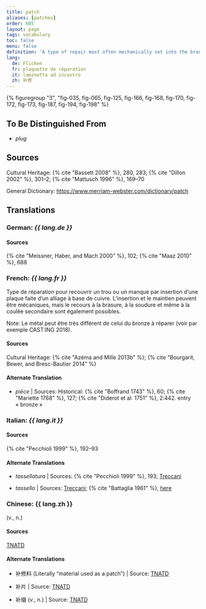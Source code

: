 ```yaml
---
title: patch
aliases: [patches]
order: 605
layout: page
tags: vocabulary
toc: false
menu: false
definition: 'A type of repair most often mechanically set into the bronze surface, but which may also be soldered, welded, or cast into place (see [I.4](#I.4)). Patches are most often made of cut-out pieces of copper alloy that are the same as that of the cast metal, but they may be of a different alloy or metal (e.g., lead).'
lang:
  de: Flicken
  fr: plaquette de réparation
  it: laminetta ad incastro
  zh: 补修
---
```


{% figuregroup "3", "fig-035, fig-065, fig-125, fig-166, fig-168, fig-170, fig-172, fig-173, fig-187, fig-194, fig-198" %}

## To Be Distinguished From

- *plug*

## Sources

Cultural Heritage: {% cite "Bassett 2008" %}, 280, 283; {% cite "Dillon 2002" %}, 301–2; {% cite "Mattusch 1996" %}, 169–70

General Dictionary: <https://www.merriam-webster.com/dictionary/patch>

## Translations

<div class="accordion">

### **German**: *{{ lang.de }}*

#### Sources

{% cite "Meissner, Haber, and Mach 2000" %}, 102; {% cite "Maaz 2010" %}, 688

### **French**: *{{ lang.fr }}*

Type de réparation pour recouvrir un trou ou un manque par insertion d’une plaque faite d’un alliage à base de cuivre. L’insertion et le maintien peuvent être mécaniques, mais le recours à la brasure, à la soudure et même à la coulée secondaire sont également possibles.

<div class="backmatter">
Note: Le métal peut être très différent de celui du bronze à réparer (voir par exemple CAST:ING 2018).
</div>

#### Sources

Cultural Heritage: {% cite "Azéma and Mille 2013b" %}; {% cite "Bourgarit, Bewer, and Bresc-Bautier 2014" %}

#### Alternate Translation

- *pièce* | Sources: Historical: {% cite "Boffrand 1743" %}, 60; {% cite "Mariette 1768" %}, 127; {% cite "Diderot et al. 1751" %}, 2:442. entry « bronze »

### **Italian**: *{{ lang.it }}*

#### Sources

{% cite "Pecchioli 1999" %}, 192–93

#### Alternate Translations

- *tassellatura* | Sources: {% cite "Pecchioli 1999" %}, 193; [Treccani](https://www.treccani.it/vocabolario/tassellatura/)

- *tassello* | Sources: [Treccani](https://www.treccani.it/vocabolario/tassello1/); {% cite "Battaglia 1961" %}, [here](http://www.gdli.it/pdf_viewer/Scripts/pdf.js/web/viewer.asp?file=/PDF/GDLI20/GDLI_20_ocr_765.pdf&parola=tassello)

### **Chinese**: {{ lang.zh }}

(v., n.)

#### Sources

[TNATD](https://terms.naer.edu.tw/detail/625599/?index=1)

#### Alternate Translations

- 补修料 (Literally “material used as a patch”) | Source: [TNATD](https://terms.naer.edu.tw/detail/625599/?index=1)

- 补片 | Source: [TNATD](https://terms.naer.edu.tw/detail/643120/)

- 补缀 (v., n.) | Source: [TNATD](https://terms.naer.edu.tw/detail/625599/?index=1)

</div>
